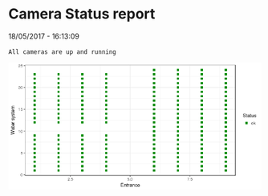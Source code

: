 Camera Status report
================
18/05/2017 - 16:13:09

    All cameras are up and running

![](camreport_files/figure-markdown_github/unnamed-chunk-2-1.png)

